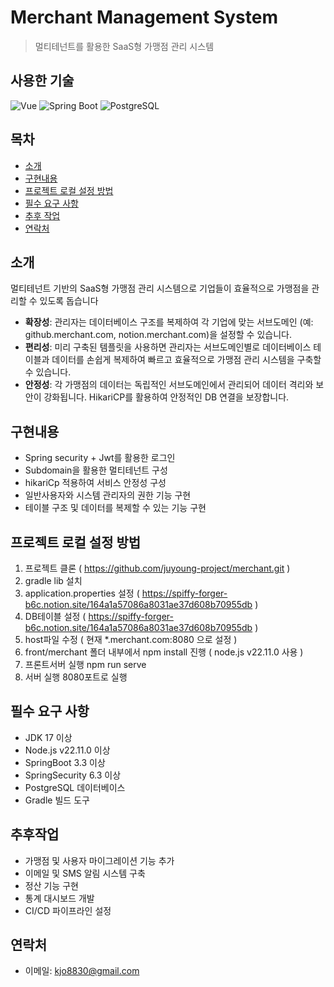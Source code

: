 # Merchant Management System

> 멀티테넌트를 활용한 SaaS형 가맹점 관리 시스템

## 사용한 기술
![Vue](https://img.shields.io/badge/Vue.js-35495E?style=for-the-badge&logo=vue.js&logoColor=4FC08D)
![Spring Boot](https://img.shields.io/badge/Spring%20Boot-6DB33F?style=for-the-badge&logo=spring-boot&logoColor=white)
![PostgreSQL](https://img.shields.io/badge/PostgreSQL-316192?style=for-the-badge&logo=postgresql&logoColor=white)

## 목차
- [소개](#소개)
- [구현내용](#구현내용)
- [프로젝트 로컬 설정 방법](#프로젝트-로컬-설정-방법)
- [필수 요구 사항](#필수-요구-사항)
- [추후 작업](#추후작업)
- [연락처](#연락처)

## 소개
멀티테넌트 기반의 SaaS형 가맹점 관리 시스템으로 기업들이 효율적으로 가맹점을 관리할 수 있도록 돕습니다

- **확장성**: 관리자는 데이터베이스 구조를 복제하여 각 기업에 맞는 서브도메인 (예: github.merchant.com, notion.merchant.com)을 설정할 수 있습니다.
- **편리성**: 미리 구축된 템플릿을 사용하면 관리자는 서브도메인별로 데이터베이스 테이블과 데이터를 손쉽게 복제하여 빠르고 효율적으로 가맹점 관리 시스템을 구축할 수 있습니다.
- **안정성**: 각 가맹점의 데이터는 독립적인 서브도메인에서 관리되어 데이터 격리와 보안이 강화됩니다. HikariCP를 활용하여 안정적인 DB 연결을 보장합니다.

## 구현내용 
- Spring security + Jwt를 활용한 로그인
- Subdomain을 활용한 멀티테넌트 구성
- hikariCp 적용하여 서비스 안정성 구성
- 일반사용자와 시스템 관리자의 권한 기능 구현
- 테이블 구조 및 데이터를 복제할 수 있는 기능 구현

## 프로젝트 로컬 설정 방법
1. 프로젝트 클론 ( https://github.com/juyoung-project/merchant.git )
2. gradle lib 설치
3. application.properties 설정 ( https://spiffy-forger-b6c.notion.site/164a1a57086a8031ae37d608b70955db ) 
4. DB테이블 설정 ( https://spiffy-forger-b6c.notion.site/164a1a57086a8031ae37d608b70955db ) 
5. host파일 수정 ( 현재 *.merchant.com:8080 으로 설정 )
6. front/merchant 폴더 내부에서 npm install 진행 ( node.js v22.11.0 사용 )
7. 프론트서버 실행 npm run serve
8. 서버 실행 8080포트로 실행

## 필수 요구 사항
- JDK 17 이상
- Node.js v22.11.0 이상
- SpringBoot 3.3 이상
- SpringSecurity 6.3 이상
- PostgreSQL 데이터베이스
- Gradle 빌드 도구

## 추후작업
- 가맹점 및 사용자 마이그레이션 기능 추가
- 이메일 및 SMS 알림 시스템 구축
- 정산 기능 구현
- 통계 대시보드 개발
- CI/CD 파이프라인 설정

## 연락처
- 이메일: [kjo8830@gmail.com](mailto:kjo8830@gmail.com)

